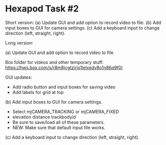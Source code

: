 # Hexapod Task #2

Short version: 
(a) Update GUI and add option to record video to file.
(b) Add input boxes to GUI for camera settings.
(c) Add a keyboard input to change direction (left, straight, right).

Long version: 

(a) Update GUI and add option to record video to file.

Box folder for videos and other temporary stuff:
https://hws.box.com/s/r8m8jcgtzirjo1lelxedv8o1n86q9f0r

GUI updates:
* Add radio button and input boxes for saving video
* Add labels for grid at top

(b) Add input boxes to GUI for camera settings.
* Select mjCAMERA_TRACKING or mjCAMERA_FIXED
* elevation  distance  trackbodyid
* Be sure to save/load all of these parameters.
* NEW: Make sure that default input file works.

(c) Add a keyboard input to change direction (left, straight, right).
